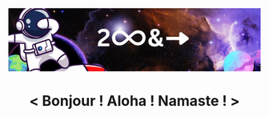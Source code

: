 
<img src= "https://github.com/ShivendraPratapSinghPatel/ShivendraPratapSinghPatel/blob/main/1668320508156.jpg" alt="banner that says Sarah hart Landolt - software developer, artist, designer">
<h1>
 <p align="center">
< Bonjour ! Aloha ! Namaste ! >
</p>
</h1>
<!--

😄 About Me:
🔭 I’m currently working on Web Development.<br>👯 I’m looking to collaborate on Back-Endand various Open Source Projects .<br>🌱 I’m currently learning Back-End as well as Blockchain Technology.<br>⚡ Fun fact: The Firefox logo isn't a fox , it's actually a red panda !
